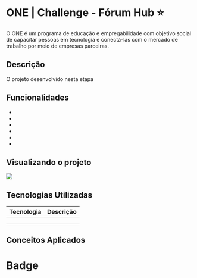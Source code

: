 # ONE | Challenge - Fórum Hub ⭐

O ONE é um programa de educação e empregabilidade com objetivo social de capacitar pessoas em tecnologia e conectá-las com o mercado de trabalho por meio de empresas parceiras.

## Descrição 

O projeto desenvolvido nesta etapa 

## Funcionalidades 
* 
*
*
*
*
*

## Visualizando o projeto 
<img src="https://EM_BREVE.png"/>

## Tecnologias Utilizadas

   | Tecnologia  | Descrição|
| ------------- | ------------- |
|  | |
| |  | 
| | |

##   Conceitos Aplicados 

 
    
 # Badge
